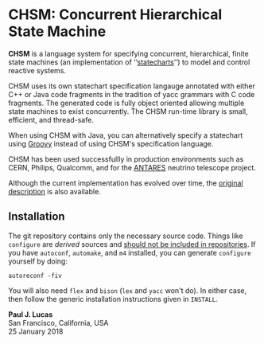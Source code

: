 # CHSM: Concurrent Hierarchical State Machine

**CHSM** is a language system
for specifying concurrent, hierarchical, finite state machines
(an implementation of
‘‘[statecharts](http://en.wikipedia.org/wiki/Statechart#Harel_statechart)’’)
to model and control reactive systems.

CHSM uses its own statechart specification langauge
annotated with either C++ or Java code fragments
in the tradition of yacc grammars with C code fragments.
The generated code is fully object oriented
allowing multiple state machines to exist concurrently.
The CHSM run-time library is small, efficient, and thread-safe.

When using CHSM with Java,
you can alternatively specify a statechart using
[Groovy](http://www.groovy-lang.org)
instead of using CHSM's specification language.

CHSM has been used successfullly in production environments
such as CERN, Philips, Qualcomm,
and for the
[ANTARES](http://antares.in2p3.fr/) neutrino telescope project.

Although the current implementation has evolved over time,
the [original description](https://www.dropbox.com/s/06xf5wcsnhi0wht/pjl-chsm-thesis.pdf)
is also available.

## Installation

The git repository contains only the necessary source code.
Things like `configure` are _derived_ sources and
[should not be included in repositories](http://stackoverflow.com/a/18732931).
If you have `autoconf`, `automake`, and `m4` installed,
you can generate `configure` yourself by doing:

    autoreconf -fiv

You will also need `flex` and `bison`
(`lex` and `yacc` won't do).
In either case,
then follow the generic installation instructions given in `INSTALL`.

**Paul J. Lucas**  
San Francisco, California, USA  
25 January 2018
